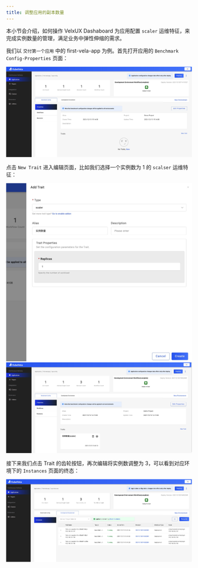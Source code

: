 ```yaml
---
title: 调整应用的副本数量
---
```


本小节会介绍，如何操作 VelxUX Dashaboard 为应用配置 `scaler` 运维特征，来完成实例数量的管理，满足业务中弹性伸缩的需求。

我们以 `交付第一个应用` 中的 first-vela-app 为例。首先打开应用的 `Benchmark Config-Properties` 页面：

![](../resources/new-trait-scaler.jpg)

点击 `New Trait` 进入编辑页面，比如我们选择一个实例数为 1 的 `scalser` 运维特征：

![](../resources/scaler-trait-scaler.jpg)
![](../resources/created-trait-scaler.jpg)

接下来我们点击 Trait 的齿轮按钮，再次编辑将实例数调整为 3，可以看到对应环境下的 `Instances` 页面的终态：

![](../resources/instance-trait-scaler.jpg)
